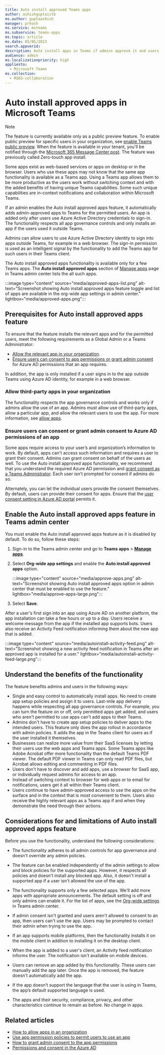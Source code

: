 ```yaml
---
title: Auto install approved Teams apps
author: ashishguptaiitb
ms.author: guptaashish
manager: prkosh
ms.service: msteams
ms.subservice: teams-apps
ms.topic: article
ms.date: 05/05/2023
search.appverid: 
description: Auto install apps in Teams if admins approve it and users already use it outside Teams.
audience: admin
ms.localizationpriority: high
appliesto: 
  - Microsoft Teams
ms.collection: 
  - M365-collaboration
---
```


# Auto install approved apps in Microsoft Teams

>[!NOTE]
> The feature is currently available only as a public preview feature. To enable public preview for specific users in your organization, see [enable Teams public preview](/microsoftteams/public-preview-doc-updates). When the feature is available in your tenant, you'll be notified through the [Microsoft 365 Message Center post](/microsoft-365/admin/manage/message-center?view=o365-worldwide). The feature was previously called Zero-touch app install.

Some apps exist as web-based services or apps on desktop or in the browser. Users who use these apps may not know that the same app functionality is available as a Teams app. Using a Teams app allows them to be more productive as the users work without switching context and with the added benefits of having unique Teams capabilities. Some such unique capabilities are in-context notifications and collaboration within Microsoft Teams.

If an admin enables the Auto install approved apps feature, it automatically adds admin-approved apps to Teams for the permitted users. An app is added only after users use Azure Active Directory credentials to sign-in. The functionality respects all app governance controls and only installs an app if the users used it outside Teams.

Admins can allow users to use Azure Active Directory identity to sign into apps outside Teams, for example in a web browser. The sign-in permission is used as an intelligent signal by the functionality to add the Teams app for such users in their Teams client.

The Auto install approved apps functionality is available only for a few Teams apps. The **Auto install approved apps** section of [Manage apps](https://admin.teams.microsoft.com/policies/manage-apps) page in Teams admin center lists the all such apps.

:::image type="content" source="media/approved-apps-list.png" alt-text="Screenshot showing Auto install approved apps feature toggle and list of apps are available in the org-wide app settings in admin center." lightbox="media/approved-apps.png":::

## Prerequisites for Auto install approved apps feature

To ensure that the feature installs the relevant apps and for the permitted users, meet the following requirements as a Global Admin or a Teams Administrator:

* [Allow the relevant app in your organization](#allow-third-party-apps-in-your-organization).
* [Ensure users can consent to app permissions or grant admin consent](#ensure-users-can-consent-or-grant-admin-consent-to-azure-ad-permissions-of-an-app) for Azure AD permissions that an app requires.

In addition, the app is only installed if a user signs in to the app outside Teams using Azure AD identity, for example in a web browser.

### Allow third-party apps in your organization

The functionality respects the app governance controls and works only if admins allow the use of an app. Admins must allow use of third-party apps, allow a particular app, and allow the relevant users to use the app. For more information, see [allow apps](/microsoftteams/manage-apps#allow-and-block-apps).

### Ensure users can consent or grant admin consent to Azure AD permissions of an app

Some apps require access to your user’s and organization’s information to work. By default, apps can't access such information and requires a user to grant their consent. Admins can grant consent on behalf of the users as well. To use the Auto install approved apps functionality, we recommend that you understand the required Azure AD permission and [grant consent as a Teams Administrator](app-permissions-admin-center.md). Each user isn't prompted for consent if admins do so.

Alternately, you can let the individual users provide the consent themselves. By default, users can provide their consent for apps. Ensure that the [user consent setting in Azure AD portal](/azure/active-directory/manage-apps/configure-user-consent?tabs=azure-portal&pivots=portal) permits it.

## Enable the Auto install approved apps feature in Teams admin center

You must enable the Auto install approved apps feature as it is disabled by default. To do so, follow these steps:

1. Sign-in to the Teams admin center and go to **Teams apps** > **[Manage apps](https://admin.teams.microsoft.com/policies/manage-apps)**.

1. Select **Org-wide app settings** and enable the **Auto install approved apps** option.

    :::image type="content" source="media/approve-apps.png" alt-text="Screenshot showing Auto install approved apps option in admin center that must be enabled to use the feature." lightbox="media/approve-apps-large.png":::

1. Select **Save**.

After a user's first sign into an app using Azure AD on another platform, the app installation can take a few hours or up to a day. Users receive a welcome message from the app if the installed app supports bots. Users also receive an Activity Feed notification informing them about the new app that is added.

:::image type="content" source="media/autoinstall-activity-feed.png" alt-text="Screenshot showing a new activity feed notification in Teams after an approved app is installed for a user." lightbox="media/autoinstall-activity-feed-large.png":::

## Understand the benefits of the functionality

The feature benefits admins and users in the following ways:

* Single and easy control to automatically install apps. No need to create app setup policies and assign it to users. Last-mile app delivery happens while respecting all app governance controls. For example, you can turn the feature on or off, only permitted apps get added, and users who aren't permitted to use apps can't add apps to their Teams.
* Admins don't have to create app setup policies to deliver apps to the intended users. This feature only does the app rollout in accordance with admin policies. It adds the app in the Teams client for users as if the user installed it themselves.
* Businesses can realize more value from their SaaS licenses by letting their users use the web apps and Teams apps. Some Teams apps like Adobe Acrobat offer more functionality than the default Teams PDF viewer. The default PDF viewer in Teams can only read PDF files, but Acrobat allows editing and commenting in PDF files.
* Users don't have to discover and add apps, use a browser for SaaS app, or individually request admins for access to an app.
* Instead of switching context to browser for web apps or to email for notifications, users get it all within their Teams client.
* Users continue to have admin-approved access to use the apps on the surface and in the context that is most convenient to them. Users also receive the highly relevant apps as a Teams app if and when they demonstrate the need through their actions.

## Considerations for and limitations of Auto install approved apps feature

Before you use the functionality, understand the following considerations:

* The functionality adheres to all admin controls for app governance and doesn't override any admin policies.

* The feature can be enabled independently of the admin settings to allow and block policies for the supported apps. However, it respects all policies and doesn't install any blocked app. Also, it doesn't install a supported app if a user isn't allowed the use of the app.

* The functionality supports only a few selected apps. We'll add more apps with appropriate announcements. The default setting is off and only admins can enable it. For the list of apps, see the [Org-wide settings](https://admin.teams.microsoft.com/policies/manage-apps) in Teams admin center.

* If admin consent isn't granted and users aren't allowed to consent to an app, then users can't use the app. Users may be prompted to contact their admin when trying to use the app.

* If an app supports mobile platforms, then the functionality installs it on the mobile client in addition to installing it on the desktop client.

* When the app is added to a user's client, an Activity feed notification informs the user. The notification isn't available on mobile devices.

* Users can remove an app added by this functionality. These users can manually add the app later. Once the app is removed, the feature doesn't automatically add the app.

* If the app doesn’t support the language that the user is using in Teams, the app’s default supported language is used.

* The apps and their security, compliance, privacy, and other characteristics continue to remain as before. No change in apps.

## Related articles

* [How to allow apps in an organization](/microsoftteams/manage-apps#allow-and-block-apps)
* [Use app permission policies to permit users to use an app](/microsoftteams/teams-app-permission-policies)
* [How to grant admin consent to the app permissions](/microsoftteams/app-permissions-admin-center)
* [Permissions and consent in the Azure AD](/azure/active-directory/develop/permissions-consent-overview)
